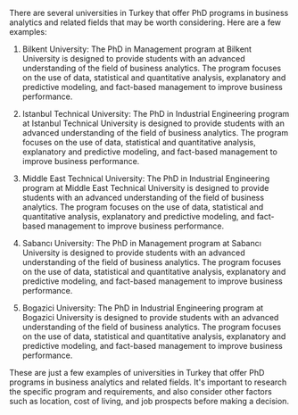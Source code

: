 There are several universities in Turkey that offer PhD programs in business analytics and related fields that may be worth considering. Here are a few examples:

1.  Bilkent University: The PhD in Management program at Bilkent University is designed to provide students with an advanced understanding of the field of business analytics. The program focuses on the use of data, statistical and quantitative analysis, explanatory and predictive modeling, and fact-based management to improve business performance.
    
2.  Istanbul Technical University: The PhD in Industrial Engineering program at Istanbul Technical University is designed to provide students with an advanced understanding of the field of business analytics. The program focuses on the use of data, statistical and quantitative analysis, explanatory and predictive modeling, and fact-based management to improve business performance.
    
3.  Middle East Technical University: The PhD in Industrial Engineering program at Middle East Technical University is designed to provide students with an advanced understanding of the field of business analytics. The program focuses on the use of data, statistical and quantitative analysis, explanatory and predictive modeling, and fact-based management to improve business performance.
    
4.  Sabancı University: The PhD in Management program at Sabancı University is designed to provide students with an advanced understanding of the field of business analytics. The program focuses on the use of data, statistical and quantitative analysis, explanatory and predictive modeling, and fact-based management to improve business performance.
    
5.  Bogazici University: The PhD in Industrial Engineering program at Bogazici University is designed to provide students with an advanced understanding of the field of business analytics. The program focuses on the use of data, statistical and quantitative analysis, explanatory and predictive modeling, and fact-based management to improve business performance.
    

These are just a few examples of universities in Turkey that offer PhD programs in business analytics and related fields. It's important to research the specific program and requirements, and also consider other factors such as location, cost of living, and job prospects before making a decision.